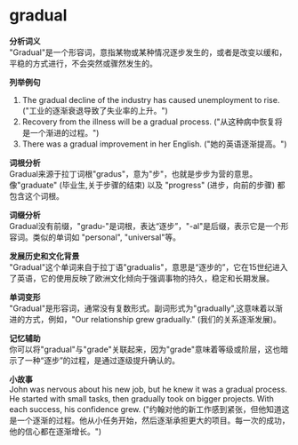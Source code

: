 # gradual

**分析词义**  
"Gradual"是一个形容词，意指某物或某种情况逐步发生的，或者是改变以缓和，平稳的方式进行，不会突然或骤然发生的。

  

**列举例句**

  

1.  The gradual decline of the industry has caused unemployment to rise. ("工业的逐渐衰退导致了失业率的上升。")
2.  Recovery from the illness will be a gradual process. ("从这种病中恢复将是一个渐进的过程。")
3.  There was a gradual improvement in her English. ("她的英语逐渐提高。")

  

**词根分析**  
Gradual来源于拉丁词根"gradus"，意为"步"，也就是步步为营的意思。像"graduate" (毕业生,关于步骤的结束) 以及 "progress" (进步，向前的步骤) 都包含这个词根。

  

**词缀分析**  
Gradual没有前缀，"gradu-"是词根，表达“逐步”，"-al"是后缀，表示它是一个形容词。类似的单词如 "personal", "universal"等。

  

**发展历史和文化背景**  
"Gradual"这个单词来自于拉丁语"gradualis"，意思是“逐步的”，它在15世纪进入了英语，它的使用反映了欧洲文化倾向于强调事物的持久，稳定和长期发展。

  

**单词变形**  
"Gradual"是形容词，通常没有复数形式。副词形式为"gradually",这意味着以渐进的方式，例如，"Our relationship grew gradually." (我们的关系逐渐发展)。

  

**记忆辅助**  
你可以将"gradual"与"grade"关联起来，因为"grade"意味着等级或阶层，这也暗示了一种“逐步”的过程，是通过逐级提升确认的。

  

**小故事**  
John was nervous about his new job, but he knew it was a gradual process. He started with small tasks, then gradually took on bigger projects. With each success, his confidence grew. ("约翰对他的新工作感到紧张，但他知道这是一个逐渐的过程。他从小任务开始，然后逐渐承担更大的项目。每一次的成功，他的信心都在逐渐增长。")
